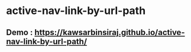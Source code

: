 # active-nav-link-by-url-path

## Demo : https://kawsarbinsiraj.github.io/active-nav-link-by-url-path/
